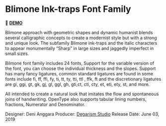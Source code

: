 # Blimone Ink-traps Font Family

👀 **[DEMO](https://htmlpreview.github.io/?https://github.com/ericakfranz/font-i-like/blob/main/sans-serif/blimone-inktrap/demo.html)**

Blimone approach with geometric shapes and dynamic humanist blends several calligraphic concepts to create a modernist style but with a strong and unique look. The subfamily Blimone ink-traps and the italic characters to appear monumentally “Sharp” in large sizes and jaggedly imperfect in small sizes.

Bilmone font family includes 24 fonts, Support for the variable version of the font, you can choose the individual thickness and the slopes. Support has many fancy ligatures, common standard ligatures are found in some fonts include fi, ff, ffi, fy, ti, tt, ty, tti, ttl , ffk, ft and the discretionary ligatures are gi, ggi, gt, gk, gj, gl, ggl, gh, gti,ct, cti, cty, et, eti, ety, st, and more.

All intended to create a natural look that imitates the flow and spontaneous joins of handwriting. OpenType also supports tabular lining numbers, fractions, Numerator and Denominator.

Designer: Deni Anggara
Producer: [Degarism Studio](https://degarism.com/Blimone)
Release Date: June 03, 2019